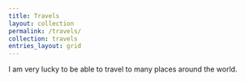 ```yaml
---
title: Travels
layout: collection
permalink: /travels/
collection: travels
entries_layout: grid
---
```


I am very lucky to be able to travel to many places around the world. 
